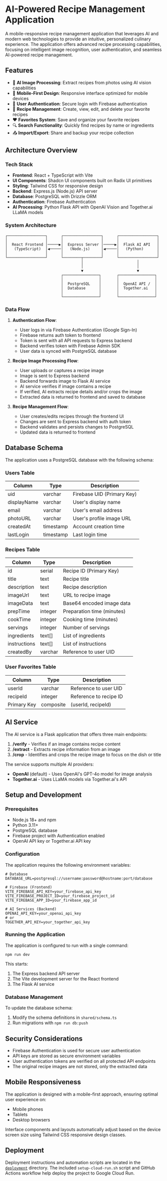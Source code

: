 # AI-Powered Recipe Management Application

A mobile-responsive recipe management application that leverages AI and modern web technologies to provide an intuitive, personalized culinary experience. The application offers advanced recipe processing capabilities, focusing on intelligent image recognition, user authentication, and seamless AI-powered recipe management.

## Features

- 📸 **AI Image Processing**: Extract recipes from photos using AI vision capabilities
- 📱 **Mobile-First Design**: Responsive interface optimized for mobile devices
- 👤 **User Authentication**: Secure login with Firebase authentication
- 📝 **Recipe Management**: Create, view, edit, and delete your favorite recipes
- ❤️ **Favorites System**: Save and organize your favorite recipes
- 🔍 **Search Functionality**: Quickly find recipes by name or ingredients
- 📤 **Import/Export**: Share and backup your recipe collection

## Architecture Overview

### Tech Stack

- **Frontend**: React + TypeScript with Vite
- **UI Components**: Shadcn UI components built on Radix UI primitives
- **Styling**: Tailwind CSS for responsive design
- **Backend**: Express.js (Node.js) API server
- **Database**: PostgreSQL with Drizzle ORM
- **Authentication**: Firebase Authentication
- **AI Processing**: Python Flask API with OpenAI Vision and Together.ai LLaMA models

### System Architecture

```
┌─────────────────┐      ┌─────────────────┐      ┌─────────────────┐
│                 │      │                 │      │                 │
│  React Frontend │─────▶│  Express Server │─────▶│  Flask AI API   │
│   (TypeScript)  │◀─────│   (Node.js)     │◀─────│   (Python)      │
│                 │      │                 │      │                 │
└─────────────────┘      └────────┬────────┘      └─────────────────┘
                                  │                        │
                                  │                        │
                                  ▼                        ▼
                         ┌────────────────┐       ┌────────────────┐
                         │                │       │                │
                         │  PostgreSQL    │       │  OpenAI API /  │
                         │  Database      │       │  Together.ai   │
                         │                │       │                │
                         └────────────────┘       └────────────────┘
```

### Data Flow

1. **Authentication Flow**:
   - User logs in via Firebase Authentication (Google Sign-In)
   - Firebase returns auth token to frontend
   - Token is sent with all API requests to Express backend
   - Backend verifies token with Firebase Admin SDK
   - User data is synced with PostgreSQL database

2. **Recipe Image Processing Flow**:
   - User uploads or captures a recipe image
   - Image is sent to Express backend
   - Backend forwards image to Flask AI service
   - AI service verifies if image contains a recipe
   - If verified, AI extracts recipe details and/or crops the image
   - Extracted data is returned to frontend and saved to database

3. **Recipe Management Flow**:
   - User creates/edits recipes through the frontend UI
   - Changes are sent to Express backend with auth token
   - Backend validates and persists changes to PostgreSQL
   - Updated data is returned to frontend

## Database Schema

The application uses a PostgreSQL database with the following schema:

### Users Table

| Column      | Type      | Description               |
|-------------|-----------|---------------------------|
| uid         | varchar   | Firebase UID (Primary Key)|
| displayName | varchar   | User's display name       |
| email       | varchar   | User's email address      |
| photoURL    | varchar   | User's profile image URL  |
| createdAt   | timestamp | Account creation time     |
| lastLogin   | timestamp | Last login time           |

### Recipes Table

| Column       | Type          | Description                |
|--------------|---------------|----------------------------|
| id           | serial        | Recipe ID (Primary Key)    |
| title        | text          | Recipe title               |
| description  | text          | Recipe description         |
| imageUrl     | text          | URL to recipe image        |
| imageData    | text          | Base64 encoded image data  |
| prepTime     | integer       | Preparation time (minutes) |
| cookTime     | integer       | Cooking time (minutes)     |
| servings     | integer       | Number of servings         |
| ingredients  | text[]        | List of ingredients        |
| instructions | text[]        | List of instructions       |
| createdBy    | varchar       | Reference to user UID      |

### User Favorites Table

| Column       | Type          | Description                 |
|--------------|---------------|-----------------------------|
| userId       | varchar       | Reference to user UID       |
| recipeId     | integer       | Reference to recipe ID      |
| Primary Key  | composite     | (userId, recipeId)          |

## AI Service

The AI service is a Flask application that offers three main endpoints:

1. **/verify** - Verifies if an image contains recipe content
2. **/extract** - Extracts recipe information from an image
3. **/crop** - Identifies and crops the recipe image to focus on the dish or title

The service supports multiple AI providers:
- **OpenAI** (default) - Uses OpenAI's GPT-4o model for image analysis
- **Together.ai** - Uses LLaMA models via Together.ai's API

## Setup and Development

### Prerequisites

- Node.js 18+ and npm
- Python 3.11+
- PostgreSQL database
- Firebase project with Authentication enabled
- OpenAI API key or Together.ai API key

### Configuration

The application requires the following environment variables:

```
# Database
DATABASE_URL=postgresql://username:password@hostname:port/database

# Firebase (Frontend)
VITE_FIREBASE_API_KEY=your_firebase_api_key
VITE_FIREBASE_PROJECT_ID=your_firebase_project_id
VITE_FIREBASE_APP_ID=your_firebase_app_id

# AI Services (Backend)
OPENAI_API_KEY=your_openai_api_key
# or
TOGETHER_API_KEY=your_together_api_key
```

### Running the Application

The application is configured to run with a single command:

```
npm run dev
```

This starts:
1. The Express backend API server
2. The Vite development server for the React frontend
3. The Flask AI service

### Database Management

To update the database schema:

1. Modify the schema definitions in `shared/schema.ts`
2. Run migrations with `npm run db:push`

## Security Considerations

- Firebase Authentication is used for secure user authentication
- API keys are stored as secure environment variables
- User authentication tokens are verified on all protected API endpoints 
- The original recipe images are not stored, only the extracted data

## Mobile Responsiveness

The application is designed with a mobile-first approach, ensuring optimal user experience on:
- Mobile phones
- Tablets
- Desktop browsers

Interface components and layouts automatically adjust based on the device screen size using Tailwind CSS responsive design classes.

## Deployment

Deployment instructions and automation scripts are located in the [`deployment`](deployment/) directory. The included `setup-cloud-run.sh` script and GitHub Actions workflow help deploy the project to Google Cloud Run.

